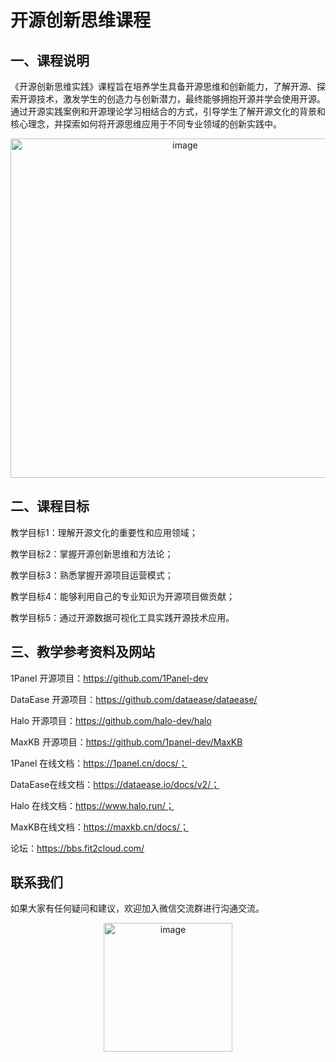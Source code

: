 # 开源创新思维课程

## 一、课程说明

《开源创新思维实践》课程旨在培养学生具备开源思维和创新能力，了解开源、探索开源技术，激发学生的创造力与创新潜力，最终能够拥抱开源并学会使用开源。通过开源实践案例和开源理论学习相结合的方式，引导学生了解开源文化的背景和核心理念，并探索如何将开源思维应用于不同专业领域的创新实践中。

<div align=center>
    <img width="543" alt="image" src="https://github.com/user-attachments/assets/3fbb7412-a4d7-4b97-8334-e6fcfdafbb39">
</div>


## 二、课程目标

教学目标1：理解开源文化的重要性和应用领域；

教学目标2：掌握开源创新思维和方法论；

教学目标3：熟悉掌握开源项目运营模式；

教学目标4：能够利用自己的专业知识为开源项目做贡献；

教学目标5：通过开源数据可视化工具实践开源技术应用。


## 三、教学参考资料及网站

1Panel 开源项目：https://github.com/1Panel-dev

DataEase 开源项目：https://github.com/dataease/dataease/

Halo 开源项目：https://github.com/halo-dev/halo

MaxKB 开源项目：https://github.com/1panel-dev/MaxKB

1Panel 在线文档：https://1panel.cn/docs/；

DataEase在线文档：https://dataease.io/docs/v2/；

Halo 在线文档：https://www.halo.run/；

MaxKB在线文档：https://maxkb.cn/docs/；

论坛：https://bbs.fit2cloud.com/

## 联系我们

如果大家有任何疑问和建议，欢迎加入微信交流群进行沟通交流。

<div align=center>
<img width="206" alt="image" src="https://github.com/user-attachments/assets/7fc60a82-45cd-4e9b-9cfd-496dea906280">
</div>


